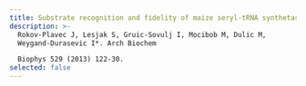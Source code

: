 ```yaml
---
title: Substrate recognition and fidelity of maize seryl-tRNA synthetases
description: >-
  Rokov-Plavec J, Lesjak S, Gruic-Sovulj I, Mocibob M, Dulic M,
  Weygand-Durasevic I*. Arch Biochem

  Biophys 529 (2013) 122-30.
selected: false
---
```

